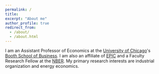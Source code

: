 ```yaml
---
permalink: /
title: 
excerpt: "About me"
author_profile: true
redirect_from: 
  - /about/
  - /about.html
---
```


I am an Assistant Professor of Economics at the [University of Chicago](http://www.uchicago.edu)'s [Booth School of Business](http://www.chicagobooth.edu).  I am also an affiliate of [EPIC](http://epic.uchicago.edu) and a Faculty Research Fellow at the [NBER](http://www.nber.org).  My primary research interests are industrial organization and energy economics.
